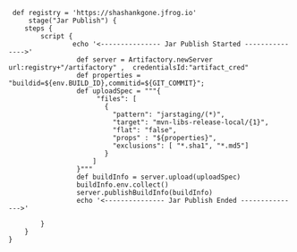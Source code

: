      def registry = 'https://shashankgone.jfrog.io'
         stage("Jar Publish") {
        steps {
            script {
                    echo '<--------------- Jar Publish Started --------------->'
                     def server = Artifactory.newServer url:registry+"/artifactory" ,  credentialsId:"artifact_cred"
                     def properties = "buildid=${env.BUILD_ID},commitid=${GIT_COMMIT}";
                     def uploadSpec = """{
                          "files": [
                            {
                              "pattern": "jarstaging/(*)",
                              "target": "mvn-libs-release-local/{1}",
                              "flat": "false",
                              "props" : "${properties}",
                              "exclusions": [ "*.sha1", "*.md5"]
                            }
                         ]
                     }"""
                     def buildInfo = server.upload(uploadSpec)
                     buildInfo.env.collect()
                     server.publishBuildInfo(buildInfo)
                     echo '<--------------- Jar Publish Ended --------------->'  
            
            }
        }   
    }   